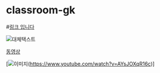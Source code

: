 
# classroom-gk
#[링크 입니다](https://www.youtube.com/watch?v=O2DFb5Q-kW8)

![대체택스트](https://search.pstatic.net/common/?src=http%3A%2F%2Fblogfiles.naver.net%2FMjAyMDEwMDNfNTcg%2FMDAxNjAxNjU3MTk4NDY0.oZv5L49kO_RuVNVcSKFWrpExjFNebH0KwqGWBzqQpKsg.fcIXYLUGChT5y5Nx3qQAPAQhch9z0Bh6AEmVfDBP6W8g.JPEG.youthlov2%2F1601657198255.jpg&type=sc960_832)

[동영상](https://www.youtube.com/watch?v=AYsJOXqR16c)

[![이미지](https://search.pstatic.net/sunny/?src=http%3A%2F%2Fimg1.daumcdn.net%2Fkakaotv%2FKAKAOACCOUNT%2F1650497103%2Fthumb%2F20190306143226&type=sc960_832)(https://www.youtube.com/watch?v=AYsJOXqR16c)]
